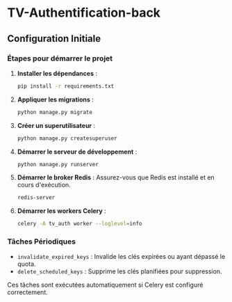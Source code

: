 # TV-Authentification-back

## Configuration Initiale

### Étapes pour démarrer le projet

1. **Installer les dépendances** :
   ```bash
   pip install -r requirements.txt
   ```

2. **Appliquer les migrations** :
   ```bash
   python manage.py migrate
   ```

3. **Créer un superutilisateur** :
   ```bash
   python manage.py createsuperuser
   ```

4. **Démarrer le serveur de développement** :
   ```bash
   python manage.py runserver
   ```

5. **Démarrer le broker Redis** :
   Assurez-vous que Redis est installé et en cours d'exécution.
   ```bash
   redis-server
   ```

6. **Démarrer les workers Celery** :
   ```bash
   celery -A tv_auth worker --loglevel=info
   ```

### Tâches Périodiques

- `invalidate_expired_keys` : Invalide les clés expirées ou ayant dépassé le quota.
- `delete_scheduled_keys` : Supprime les clés planifiées pour suppression.

Ces tâches sont exécutées automatiquement si Celery est configuré correctement.